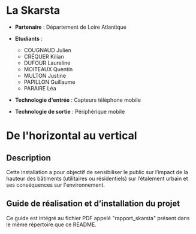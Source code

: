# La Skarsta

- **Partenaire** : Département de Loire Atlantique

- **Etudiants** : 
	- COUGNAUD Julien
	- CRÉQUER Kilian
	- DUFOUR Laureline
	- MOITEAUX Quentin
	- MULTON Justine
	- PAPILLON Guillaume
	- PARAIRE Léa

- **Technologie d'entrée** : Capteurs téléphone mobile

- **Technologie de sortie** : Périphérique mobile
 

# De l'horizontal au vertical

## Description

Cette installation a pour objectif de sensibiliser le public sur l’impact de la hauteur des bâtiments
(utilitaires ou résidentiels) sur l’étalement urbain et ses conséquences sur l'environnement.

## Guide de réalisation et d’installation du projet

Ce guide est intégré au fichier PDF appelé "rapport_skarsta" présent dans le même répertoire que ce README.
